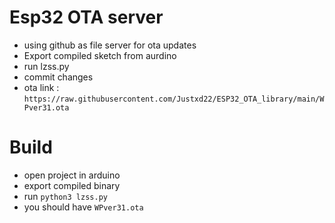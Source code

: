 # Esp32 OTA server
- using github as file server for ota updates  
- Export compiled sketch from aurdino
- run lzss.py
- commit changes
- ota link : `https://raw.githubusercontent.com/Justxd22/ESP32_OTA_library/main/WPver31.ota`

# Build
- open project in arduino
- export compiled binary
- run `python3 lzss.py`
- you should have `WPver31.ota`